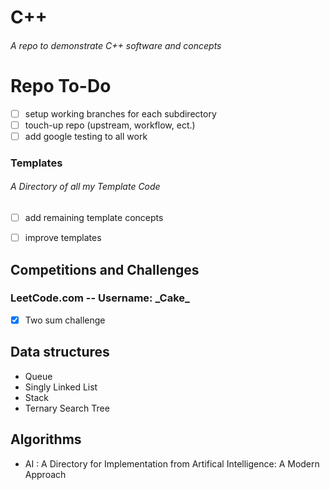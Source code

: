 # C++ <br/>

  

###### A repo to demonstrate C++ software and concepts

# Repo To-Do
- [ ] setup working branches for each subdirectory
- [ ] touch-up repo (upstream, workflow, ect.)
- [ ] add google testing to all work

### Templates

###### A Directory of all my Template Code
-  [ ] add remaining template concepts

-  [ ] improve templates 

## Competitions and Challenges
### LeetCode.com -- Username: \_Cake\_
- [x] Two sum challenge 


## Data structures
 - Queue
 - Singly Linked List
 - Stack
 - Ternary Search Tree


## Algorithms
- AI : A Directory for Implementation from Artifical Intelligence: A Modern Approach
